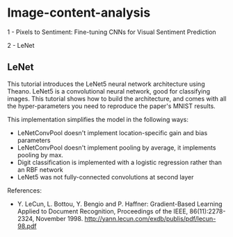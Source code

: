 # Image-content-analysis

1 - Pixels to Sentiment: Fine-tuning CNNs for Visual Sentiment Prediction

2 - LeNet


## LeNet

This tutorial introduces the LeNet5 neural network architecture
using Theano.  LeNet5 is a convolutional neural network, good for
classifying images. This tutorial shows how to build the architecture,
and comes with all the hyper-parameters you need to reproduce the
paper's MNIST results.


This implementation simplifies the model in the following ways:

 - LeNetConvPool doesn't implement location-specific gain and bias parameters
 - LeNetConvPool doesn't implement pooling by average, it implements pooling
   by max.
 - Digit classification is implemented with a logistic regression rather than
   an RBF network
 - LeNet5 was not fully-connected convolutions at second layer

References:
 - Y. LeCun, L. Bottou, Y. Bengio and P. Haffner:
   Gradient-Based Learning Applied to Document
   Recognition, Proceedings of the IEEE, 86(11):2278-2324, November 1998.
   http://yann.lecun.com/exdb/publis/pdf/lecun-98.pdf

